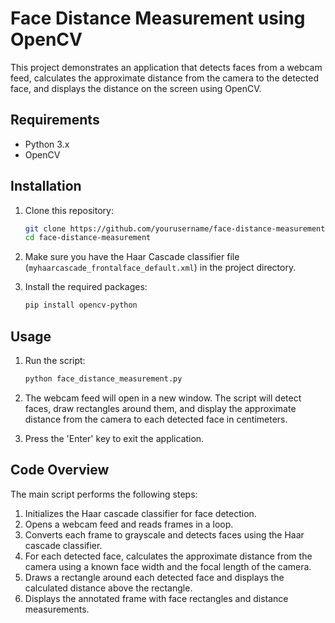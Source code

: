 # Face Distance Measurement using OpenCV

This project demonstrates an application that detects faces from a webcam feed, calculates the approximate distance from the camera to the detected face, and displays the distance on the screen using OpenCV.

## Requirements

- Python 3.x
- OpenCV

## Installation

1. Clone this repository:

    ```bash
    git clone https://github.com/yourusername/face-distance-measurement.git
    cd face-distance-measurement
    ```

2. Make sure you have the Haar Cascade classifier file (`myhaarcascade_frontalface_default.xml`) in the project directory.

3. Install the required packages:

    ```bash
    pip install opencv-python
    ```

## Usage

1. Run the script:

    ```bash
    python face_distance_measurement.py
    ```

2. The webcam feed will open in a new window. The script will detect faces, draw rectangles around them, and display the approximate distance from the camera to each detected face in centimeters.

3. Press the 'Enter' key to exit the application.

## Code Overview

The main script performs the following steps:

1. Initializes the Haar cascade classifier for face detection.
2. Opens a webcam feed and reads frames in a loop.
3. Converts each frame to grayscale and detects faces using the Haar cascade classifier.
4. For each detected face, calculates the approximate distance from the camera using a known face width and the focal length of the camera.
5. Draws a rectangle around each detected face and displays the calculated distance above the rectangle.
6. Displays the annotated frame with face rectangles and distance measurements.
